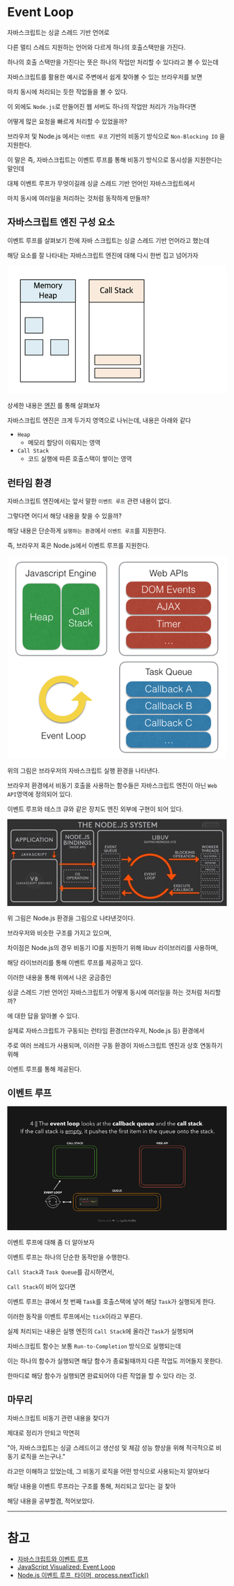 # Event Loop

자바스크립트는 싱글 스레드 기반 언어로

다른 멀티 스레드 지원하는 언어와 다르게 하나의 호출스택만을 가진다.

하나의 호출 스택만을 가진다는 뜻은 하나의 작업만 처리할 수 있다라고 볼 수 있는데

자바스크립트를 활용한 예시로 주변에서 쉽게 찾아볼 수 있는 브라우저를 보면

마치 동시에 처리되는 듯한 작업들을 볼 수 있다.

이 외에도 `Node.js`로 만들어진 웹 서버도 하나의 작업만 처리가 가능하다면

어떻게 많은 요청을 빠르게 처리할 수 있었을까?

브라우저 및 Node.js 에서는 `이벤트 루프` 기반의 비동기 방식으로 `Non-Blocking IO` 을 지원한다.

이 말은 즉, 자바스크립트는 이벤트 루프를 통해 비동기 방식으로 동시성을 지원한다는 말인데

대체 이벤트 루프가 무엇이길래 싱글 스레드 기반 언어인 자바스크립트에서

마치 동시에 여러일을 처리하는 것처럼 동작하게 만들까?

## 자바스크립트 엔진 구성 요소

이벤트 루프를 살펴보기 전에 자바 스크립트는 싱글 스레드 기반 언어라고 했는데

해당 요소를 잘 나타내는 자바스크립트 엔진에 대해 다시 한번 집고 넘어가자

![javascript_engine.png](images/javascript_engine.png)

상세한 내용은 [엔진](/javascript/engine/README.md) 를 통해 살펴보자

자바스크립트 엔진은 크게 두가지 영역으로 나뉘는데, 내용은 아래와 같다

* `Heap`
    * 메모리 할당이 이뤄지는 영역
* `Call Stack`
    * 코드 실행에 따른 호출스택이 쌓이는 영역

## 런타임 환경

자바스크립트 엔진에서는 앞서 말한 `이벤트 루프` 관련 내용이 없다.

그렇다면 어디서 해당 내용을 찾을 수 있을까?

해당 내용은 단순하게 `실행하는 환경`에서 `이벤트 루프`를 지원한다.

즉, 브라우저 혹은 Node.js에서 이벤트 루프를 지원한다.

![browser.png](images/browser_eventLoop.png)

위의 그림은 브라우저의 자바스크립트 실행 환경을 나타낸다.

브라우저 환경에서 비동기 호출을 사용하는 함수들은 자바스크립트 엔진이 아닌 `Web API`영역에 정의되어 있다.

이벤트 루프와 테스크 큐와 같은 장치도 엔진 외부에 구현이 되어 있다.

![nodejs.png](images/nodejs_eventLoop.png)

위 그림은 Node.js 환경을 그림으로 나타낸것이다.

브라우저와 비슷한 구조를 가지고 있으며,

차이점은 Node.js의 경우 비동기 IO를 지원하기 위해 libuv 라이브러리를 사용하며,

해당 라이브러리를 통해 이벤트 루프를 제공하고 있다.

이러한 내용을 통해 위에서 나온 궁금증인

싱글 스레드 기반 언어인 자바스크립트가 어떻게 동시에 여러일을 하는 것처럼 처리할까?

에 대한 답을 알아볼 수 있다.

실제로 자바스크립트가 구동되는 런타임 환경(브라우저, Node.js 등) 환경에서

주로 여러 쓰레드가 사용되며, 이러한 구동 환경이 자바스크립트 엔진과 상호 연동하기 위해

이벤트 루프를 통해 제공된다.

## 이벤트 루프

![event_loop.png](images/event_loop.png)

이벤트 루프에 대해 좀 더 알아보자

이벤트 루프는 하나의 단순한 동작만을 수행한다.

`Call Stack`과 `Task Queue`를 감시하면서,

`Call Stack`이 비어 있다면

이벤트 루프는 큐에서 첫 번째 `Task`를 호출스택에 넣어 해당 `Task`가 실행되게 한다.

이러한 동작을 이벤트 루프에서는 `tick`이라고 부른다.

실제 처리되는 내용은 실행 엔진의 `Call Stack`에 올라간 `Task`가 실행되며

자바스크립트 함수는 보통 `Run-to-Completion` 방식으로 실행되는데

이는 하나의 함수가 실행되면 해당 함수가 종료될때까지 다른 작업도 끼어들지 못한다.

한마디로 해당 함수가 실행되면 완료되어야 다른 작업을 할 수 있다 라는 것.

## 마무리

자바스크립트 비동기 관련 내용을 찾다가

제대로 정리가 안되고 막연히

"아, 자바스크립트는 싱글 스레드이고 생산성 및 체감 성능 향상을 위해 적극적으로 비동기 로직을 쓰는구나."

라고만 이해하고 있었는데, 그 비동기 로직을 어떤 방식으로 사용되는지 알아보다

해당 내용을 이벤트 루프라는 구조를 통해, 처리되고 있다는 걸 찾아

해당 내용을 공부할겸, 적어보았다.

---

# 참고

* [자바스크립트와 이벤트 루프](https://meetup.toast.com/posts/89)
* [JavaScript Visualized: Event Loop](https://dev.to/lydiahallie/javascript-visualized-event-loop-3dif)
* [Node.js 이벤트 루프, 타이머, process.nextTick()](https://nodejs.org/ko/docs/guides/event-loop-timers-and-nexttick/)